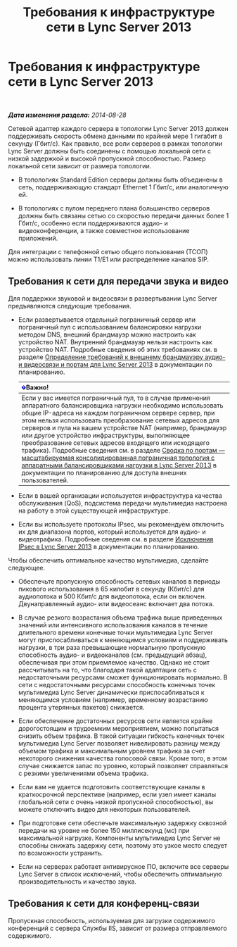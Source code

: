 ﻿---
title: Требования к инфраструктуре сети в Lync Server 2013
TOCTitle: Требования к инфраструктуре сети в Lync Server 2013
ms:assetid: 35c7bb3f-8e0f-48b7-8a2c-857d4b42a4c4
ms:mtpsurl: https://technet.microsoft.com/ru-ru/library/Gg425841(v=OCS.15)
ms:contentKeyID: 49309416
ms.date: 05/19/2016
mtps_version: v=OCS.15
ms.translationtype: HT
---

# Требования к инфраструктуре сети в Lync Server 2013

 

_**Дата изменения раздела:** 2014-08-28_

Сетевой адаптер каждого сервера в топологии Lync Server 2013 должен поддерживать скорость обмена данными по крайней мере 1 гигабит в секунду (Гбит/с). Как правило, все роли серверов в рамках топологии Lync Server должны быть соединены с помощью локальной сети с низкой задержкой и высокой пропускной способностью. Размер локальной сети зависит от размера топологии.

  - В топологиях Standard Edition серверы должны быть объединены в сеть, поддерживающую стандарт Ethernet 1 Гбит/с, или аналогичную ей.

  - В топологиях с пулом переднего плана большинство серверов должны быть связаны сетью со скоростью передачи данных более 1 Гбит/с, особенно если поддерживаются аудио- и видеоконференции, а также совместное использование приложений.

Для интеграции с телефонной сетью общего пользования (ТСОП) можно использовать линии T1/E1 или распределение каналов SIP.

## Требования к сети для передачи звука и видео

Для поддержки звуковой и видеосвязи в развертывании Lync Server предъявляются следующие требования.

  - Если развертывается отдельный пограничный сервер или пограничный пул с использованием балансировки нагрузки методом DNS, внешний брандмауэр можно настроить как устройство NAT. Внутренний брандмауэр нельзя настроить как устройство NAT. Подробные сведения об этих требованиях см. в разделе [Определение требований к внешнему брандмауэру аудио- и видеосвязи и портам для Lync Server 2013](lync-server-2013-determine-external-a-v-firewall-and-port-requirements.md) в документации по планированию.
    
    <table>
    <thead>
    <tr class="header">
    <th><img src="images/JJ618369.important(OCS.15).gif" title="important" alt="important" />Важно!</th>
    </tr>
    </thead>
    <tbody>
    <tr class="odd">
    <td>Если у вас имеется пограничный пул, то в случае применения аппаратного балансировщика нагрузки необходимо использовать общие IP-адреса на каждом пограничном сервере сервер, при этом нельзя использовать преобразование сетевых адресов для серверов и пула на вашем устройстве NAT (например, брандмауэр или другое устройство инфраструктуры, выполняющее преобразование сетевых адресов входящего или исходящего трафика). Подробные сведения см. в разделе <a href="lync-server-2013-port-summary-scaled-consolidated-edge-with-hardware-load-balancers.md">Сводка по портам — масштабируемая консолидированная пограничная топология с аппаратными балансировщиками нагрузки в Lync Server 2013</a> в документации по планированию для доступа внешних пользователей.</td>
    </tr>
    </tbody>
    </table>


  - Если в вашей организации используется инфраструктура качества обслуживания (QoS), подсистема передачи мультимедиа настроена на работу в этой существующей инфраструктуре.

  - Если вы используете протоколы IPsec, мы рекомендуем отключить их для диапазона портов, который используется для аудио- и видеотрафика. Подробные сведения см. в разделе [Исключения IPsec в Lync Server 2013](lync-server-2013-ipsec-exceptions.md) в документации по планированию.

Чтобы обеспечить оптимальное качество мультимедиа, сделайте следующее.

  - Обеспечьте пропускную способность сетевых каналов в периоды пикового использования в 65 килобит в секунду (Кбит/с) для аудиопотока и 500 Кбит/с для видеопотока, если он включен. Двунаправленный аудио- или видеосеанс включает два потока.

  - В случае резкого возрастания объема трафика выше приведенных значений или интенсивного использования каналов в течение длительного времени конечные точки мультимедиа Lync Server могут приспосабливаться к меняющимся условиям и поддерживать нагрузки, в три раза превышающие нормальную пропускную способность аудио- и видеоканалов (см. предыдущий абзац), обеспечивая при этом приемлемое качество. Однако не стоит рассчитывать на то, что благодаря такой адаптации сеть с недостаточными ресурсами сможет функционировать нормально. В сети с недостаточными ресурсами способность конечных точек мультимедиа Lync Server динамически приспосабливаться к меняющимся условиям (например, временному возрастанию процента утерянных пакетов) снижается.

  - Если обеспечение достаточных ресурсов сети является крайне дорогостоящим и трудоемким мероприятием, можно попытаться снизить объем трафика. В такой ситуации гибкость конечных точек мультимедиа Lync Server позволяет нивелировать разницу между объемом трафика и максимальным уровнем трафика за счет некоторого снижения качества голосовой связи. Кроме того, в этом случае снижается запас по уровню, который позволяет справляться с резкими увеличениями объема трафика.

  - Если вам не удается подготовить соответствующие каналы в краткосрочной перспективе (например, если узел имеет каналы глобальной сети с очень низкой пропускной способностью), вы можете отключить видео для некоторых пользователей.

  - При подготовке сети обеспечьте максимальную задержку сквозной передачи на уровне не более 150 миллисекунд (мс) при максимальной нагрузке. Компоненты мультимедиа Lync Server не способны снижать задержку сети, поэтому это узкое место следует по возможности устранить.

  - Если на серверах работает антивирусное ПО, включите все серверы Lync Server в список исключений, чтобы обеспечить оптимальную производительность и качество звука.

## Требования к сети для конференц-связи

Пропускная способность, используемая для загрузки содержимого конференций с сервера Службы IIS, зависит от размера отправляемого содержимого.

